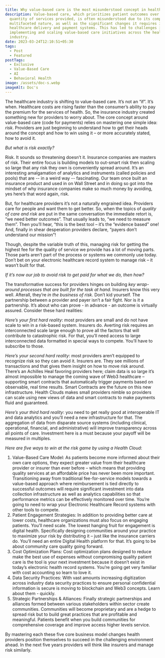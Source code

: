```yaml
---
title: Why value-based care is the most misunderstood concept in healthcare.
description: Value-based care, which prioritizes patient outcomes over the
  quantity of services provided, is often misunderstood due to its complex and
  multifaceted nature, as well as the significant changes it requires in
  healthcare delivery and payment systems. This has led to challenges in
  implementing and scaling value-based care initiatives across the healthcare
  industry.
date: 2023-03-24T12:10:51+05:30
tags:
  - Post
  - Featured
postTags:
  - Exclusive
  - Value-Based Care
  - AI
  - Behavioral Health
image: /assets/doc-s.webp
imageAlt: Doc's
---
```

The healthcare industry is shifting to value-based care. It’s not an “if”. It’s when. Healthcare costs are rising faster than the consumer’s ability to pay the premium for the services of health. So, the insurance industry created something new for providers to worry about. The core concept around value-based care (code for payments) relies on mastering one simple idea: *risk*. Providers are just beginning to understand how to get their heads around the concept and how to win using it – or more accurately stated, how to avoid it.

*But what is risk exactly?*

Risk. It sounds so threatening doesn’t it. Insurance companies are masters of risk. Their entire focus is building models to out-smart risk then scaling so large that any risk they own is conveniently spread around. It’s an interesting amalgamation of analytics and instruments (called policies and pools) that are -- in a weird way -- fascinating. Our team once built an insurance product and used in on Wall Street and in doing so got into the mindset of why insurance companies make so much money by avoiding, yes here’s that word again, risk.

But, for healthcare providers it’s not a naturally engrained idea. Providers care for people and want them to get better. So, when the topics of *quality of care and risk* are put in the same conversation the immediate retort is, “we need better outcomes”. That usually leads to, “we need to measure them”. Then you’ll hear, “this is the best tool – it’s the “evidence based” one! And, finally in shear desperation providers declare, “payers don’t understand our mission”!

Though, despite the variable truth of this, managing risk for getting the highest fee for the quality of service we provide has a lot of moving parts. Those parts aren’t part of the process or systems we commonly use today. Don’t bet on your electronic healthcare record system to manage risk – it wasn’t built for that.

*If it’s now our job to avoid risk to get paid for what we do, then how?*

The transformative success for providers hinges on building *key wrap-around processes that are built for the task at hand*. Insurers know this very well. Afterall, they’re *in* *the business of risk*. Don’t kid yourself. The partnership between a provider and payer isn’t a fair fight. Nor is it a partnership. It’s about who can prove - in advance - an outcome is virtually assured. Consider these hard realities:

*Here’s your first hard reality*: most providers are small and do not have scale to win in a risk-based system. Insurers do. Averting risk requires an interconnected scale large enough to prove all the factors that will contribute to catastrophic risk. For that, you’ll need access to large interconnected data formatted in special ways to compete. You’ll have to subscribe to those.

*Here’s your second hard reality*: most providers aren’t equipped to recognize risk so they can avoid it. Insurers are. They see millions of transactions and that gives them insight on how to move risk around. There’s an Achilles Heal favoring providers here; claim data is so large it’s almost impossible to manage the coming wave of Web3 healthcare – supporting smart contracts that automatically trigger payments based on observable, real time results. Smart Contracts are the future on this new infrastructure. Health Clouds makes small providers nimble so providers can scale using new views of data and smart contracts to make payments fluid and guaranteed.

*Here’s your third hard reality*: you need to get really good at interoperable IT and data analytics and you’ll need a new infrastructure for that. The aggregation of data from disparate source systems (including clinical, operational, financial, and administrative) will improve transparency across all points of care. Investment here is a must because your payoff will be measured in multiples.

*Here are five ways to win at the risk game by using a Health Cloud*:

1. Value-Based Care Model: As patients become more informed about their own care options, they expect greater value from their healthcare provider or insurer than ever before – which means that providing quality services at an affordable price has never been more important. Transitioning away from traditional fee-for-service models towards a value-based approach where reimbursement is tied directly to successful outcomes will require significant investment into data collection infrastructure as well as analytics capabilities so that performance metrics can be effectively monitored over time. You’re going to need to wrap your Electronic Healthcare Record systems with other tools to compete.
2. Patient Engagement Strategies: In addition to providing better care at lower costs, healthcare organizations must also focus on engaging patients. You’ll need scale. The lowest hanging fruit for engagement is digital health. Specifically designing communities around your practice to maximize your risk by distributing it – just like the insurance carriers do. You’ll need an entire Digital Health platform for that. It’s going to be about community care quality going forward.
3. Cost Optimization Plans: Cost optimization plans designed to reduce make the best use of expenses without compromising quality patient care is the tool is your next investment because it doesn’t exist in today’s electronic health record systems. You’re going get very familiar with cost accounting so learn to love it.
4. Data Security Practices: With vast amounts increasing digitization across industry data security practices to ensure personal confidential information is secure is moving to blockchain and Web3 concepts. Learn about them - quickly.
5. Strategic Partnerships & Alliances: Finally strategic partnerships and alliances formed between various stakeholders within sector create communities. Communities will become proprietary and are a hedge to spread risk but to build great practices that are profitable and meaningful. Patients benefit when you build communities for comprehensive coverage and improve access higher levels service.

By mastering each these five core business model changes health providers position themselves to succeed in the challenging environment ahead. In the next five years providers will think like insurers and manage risk similarly.